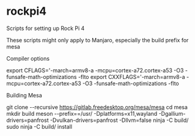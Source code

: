 # rockpi4
Scripts for setting up Rock Pi 4

These scripts might only apply to Manjaro, especially the build prefix for mesa


Compiler options

export CFLAGS='-march=armv8-a -mcpu=cortex-a72.cortex-a53 -O3 -funsafe-math-optimizations -flto
export CXXFLAGS='-march=armv8-a -mcpu=cortex-a72.cortex-a53 -O3 -funsafe-math-optimizations -flto


Building Mesa

git clone --recursive https://gitlab.freedesktop.org/mesa/mesa
cd mesa
mkdir build
meson --prefix==/usr/ -Dplatforms=x11,wayland -Dgallium-drivers=panfrost -Dvulkan-drivers=panfrost -Dllvm=false
ninja -C build/
sudo ninja -C build/ install

